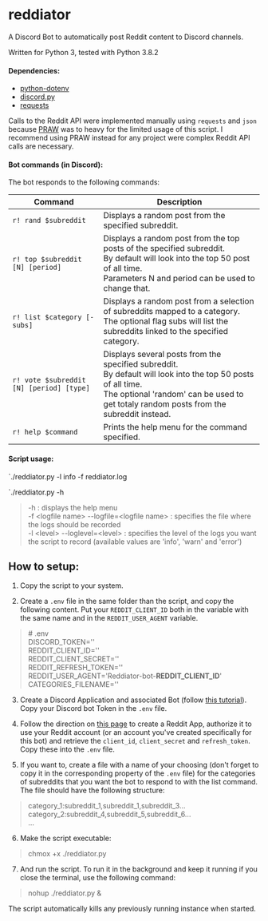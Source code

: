 # reddiator
A Discord Bot to automatically post Reddit content to Discord channels.

Written for Python 3, tested with Python 3.8.2

#### Dependencies:
- [python-dotenv](https://pypi.org/project/python-dotenv/)  
- [discord.py](https://pypi.org/project/discord.py/)  
- [requests](https://pypi.org/project/requests/)  

Calls to the Reddit API were implemented manually using `requests` and `json` because [PRAW](https://praw.readthedocs.io/en/latest/) was to heavy for the limited usage of this script. I recommend using PRAW instead for any project were complex Reddit API calls are necessary.

#### Bot commands (in Discord):
The bot responds to the following commands:  

| Command                        	| Description                                                                                                                                                                         	|
|-----------------------------------	|-------------------------------------------------------------------------------------------------------------------------------------------------------------------------------------	|
| `r! rand $subreddit`             	   | Displays a random post from the specified subreddit.                                                                                                                                	|
| `r! top $subreddit [N] [period]` 	   | Displays a random post from the top posts of the specified subreddit.<br>By default will look into the top 50 post of all time.<br>Parameters N and period can be used to change that. 	|
| `r! list $category [-subs]`      	   | Displays a random post from a selection of subreddits mapped to a category.<br>The optional flag subs will list the subreddits linked to the specified category.                       	|
| `r! vote $subreddit [N] [period] [type]`      	   | Displays several posts from the specified subreddit.<br>By default will look into the top 50 posts of all time.<br>The optional 'random' can be used to get totaly random posts from the subreddit instead.                       	|
| `r! help $command`               	| Prints the help menu for the command specified.                                                                                                                                     	|


#### Script usage:
`./reddiator.py -l info -f reddiator.log  

`./reddiator.py -h
> -h : displays the help menu  
> -f \<logfile name\> --logfile=\<logfile name\> : specifies the file where the logs should be recorded   
> -l \<level> --loglevel=\<level\> : specifies the level of the logs you want the script to record (available values are 'info', 'warn' and 'error')  

## How to setup: 
1. Copy the script to your system.

2. Create a `.env` file in the same folder than the script, and copy the following content. Put your `REDDIT_CLIENT_ID` both in the variable with the same name and in the `REDDIT_USER_AGENT` variable.
>\# .env  
>DISCORD_TOKEN=''  
>REDDIT_CLIENT_ID=''  
>REDDIT_CLIENT_SECRET=''  
>REDDIT_REFRESH_TOKEN=''  
>REDDIT_USER_AGENT='Reddiator-bot-**REDDIT_CLIENT_ID**'  
>CATEGORIES_FILENAME=''  

3. Create a Discord Application and associated Bot (follow [this tutorial](https://realpython.com/how-to-make-a-discord-bot-python/#creating-a-discord-account)). Copy your Discord bot Token in the `.env` file.

4. Follow the direction on [this page](https://github.com/reddit-archive/reddit/wiki/OAuth2) to create a Reddit App, authorize it to use your Reddit account (or an account you've created specifically for this bot) and retrieve the `client_id`, `client_secret` and `refresh_token`. Copy these into the `.env` file.

5. If you want to, create a file with a name of your choosing (don't forget to copy it in the corresponding property of the `.env` file) for the categories of subreddits that you want the bot to respond to with the list command. The file should have the following structure:  
>category_1:subreddit_1,subreddit_1,subreddit_3...  
>category_2:subreddit_4,subreddit_5,subreddit_6...  
>...

6. Make the script executable:  
> chmox +x ./reddiator.py

7. And run the script. To run it in the background and keep it running if you close the terminal, use the following command:
> nohup ./reddiator.py &

The script automatically kills any previously running instance when started.
